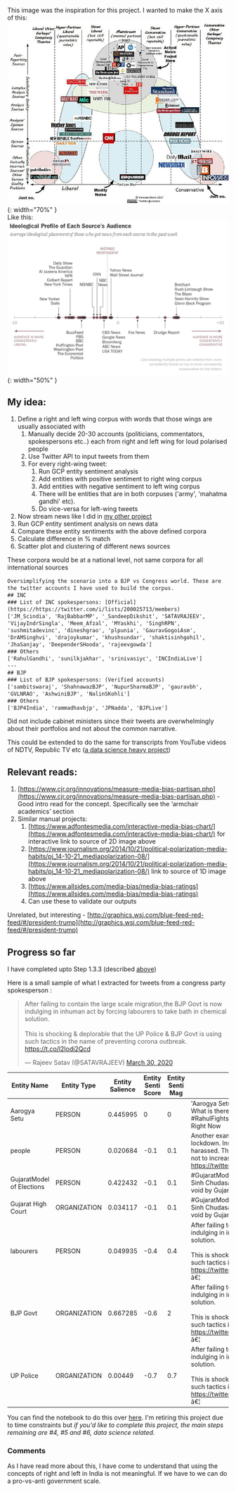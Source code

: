 This image was the inspiration for this project. I wanted to make the X axis of this:
![alt_text](images/2d_scale.jpg){: width="70%" }
<br>Like this:<br>
![alt_text](images/linear_scale.jpg ){: width="50%" }

## My idea:
1. Define a right and left wing corpus with words that those wings are usually associated with 
    1. Manually decide 20-30 accounts (politicians, commentators, spokespersons etc..) each from right and left wing for loud polarised people
    2. Use Twitter API to input tweets from them
    3. For every right-wing tweet:  
        1. Run GCP entity sentiment analysis
        2. Add entities with positive sentiment to right wing corpus
        3. Add entities with negative sentiment to left wing corpus
        4. There will be entities that are in both corpuses ('army', 'mahatma gandhi' etc).
        5. Do vice-versa for left-wing tweets
2. Now stream news like I did in [my other project](news_negativity.html)
3. Run GCP entity sentiment analysis on news data
4. Compare these entity sentiments with the above defined corpora
5. Calculate difference in % match 
6. Scatter plot and clustering of different news sources

These corpora would be at a national level, not same corpora for all international sources

```
Oversimplifying the scenario into a BJP vs Congress world. These are the twitter accounts I have used to build the corpus.
## INC
### List of INC spokespersons: [Official](https://https://twitter.com/i/lists/200025713/members)
['JM_Scindia', 'RajBabbarMP', '_SandeepDikshit', 'SATAVRAJEEV', 'VijayIndrSingla', 'Meem_Afzal', 'MYaskhi', 'SinghRPN', 'sushmitadevinc', 'dineshgrao', 'plpunia', 'GauravGogoiAsm', 'DrAMSinghvi', 'drajoykumar', 'khushsundar', 'shaktisinhgohil', 'JhaSanjay', 'DeependerSHooda', 'rajeevgowda']
### Others
['RahulGandhi', 'sunilkjakhar', 'srinivasiyc', 'INCIndiaLive']
---
## BJP
### List of BJP spokespersons: (Verified accounts)
['sambitswaraj', 'ShahnawazBJP', 'NupurSharmaBJP', 'gauravbh', 'GVLNRAO', 'AshwiniBJP', 'NalinSKohli']
### Others
['BJP4India', 'rammadhavbjp', 'JPNadda', 'BJPLive']
```

Did not include cabinet ministers since their tweets are overwhelmingly about their portfolios and not about the common narrative.

This could be extended to do the same for transcripts from YouTube videos of NDTV, Republic TV etc ([a data science heavy project](https://www.aclweb.org/anthology/W19-2110.pdf))

## Relevant reads:
1. [https://www.cjr.org/innovations/measure-media-bias-partisan.php](https://www.cjr.org/innovations/measure-media-bias-partisan.php) - Good intro read for the concept. Specifically see the ‘armchair academics’ section
2. Similar manual projects:
    1. [https://www.adfontesmedia.com/interactive-media-bias-chart/](https://www.adfontesmedia.com/interactive-media-bias-chart/) for interactive link to source of 2D image above
    2. [https://www.journalism.org/2014/10/21/political-polarization-media-habits/pj_14-10-21_mediapolarization-08/](https://www.journalism.org/2014/10/21/political-polarization-media-habits/pj_14-10-21_mediapolarization-08/) link to source of 1D image above
    3. [https://www.allsides.com/media-bias/media-bias-ratings](https://www.allsides.com/media-bias/media-bias-ratings)
    4. Can use these to validate our outputs 

Unrelated, but interesting - [http://graphics.wsj.com/blue-feed-red-feed/#/president-trump](http://graphics.wsj.com/blue-feed-red-feed/#/president-trump)

## Progress so far
I have completed upto Step 1.3.3 (described [above](#my-idea))

Here is a small sample of what I extracted for tweets from a congress party spokesperson :

<blockquote class="twitter-tweet" data-theme="dark"><p lang="en" dir="ltr">After failing to contain the large scale migration,the BJP Govt is now indulging in inhuman act by forcing labourers to take bath in chemical solution.<br><br>This is shocking &amp; deplorable that the UP Police &amp; BJP Govt is using such tactics in the name of preventing corona outbreak. <a href="https://t.co/l2Iodi2Qcd">https://t.co/l2Iodi2Qcd</a></p>&mdash; Rajeev Satav (@SATAVRAJEEV) <a href="https://twitter.com/SATAVRAJEEV/status/1244534905981128704?ref_src=twsrc%5Etfw">March 30, 2020</a></blockquote>

| Entity Name               | Entity Type  | Entity Salience | Entity Senti Score | Entity Senti Mag | Translated tweet                                                                                                                                                                                                                                                                                                                                               | Date             | Hashtags                   | Username    | Link                                                       | Retweet | Likes | Replies | Retweets | Quoted tweet                                                  | Tagged accounts |
| ------------------------- | ------------ | --------------- | ------------------ | ---------------- | -------------------------------------------------------------------------------------------------------------------------------------------------------------------------------------------------------------------------------------------------------------------------------------------------------------------------------------------------------------- | ---------------- | -------------------------- | ----------- | ---------------------------------------------------------- | ------- | ----- | ------- | -------- | ------------------------------------------------------------- | --------------- |
| Aarogya Setu              | PERSON       | 0.445995        | 0                  | 0                | 'Aarogya Setu' app programming code should be made open source. What is there to hide if there is nothing fishy?<br>#RahulFightsForIndia<br>Right Now                                                                                                                                                                                                          | 08/05/2020 06:13 | \['#rahulfightsforindia'\] | SATAVRAJEEV | https://twitter.com/SATAVRAJEEV/status/1258641041659318272 | FALSE   | 372   | 4       | 108      |                                                               | \[\]            |
| people                    | PERSON       | 0.020684        | \-0.1              | 0.1              | Another example of vandalism of Gujarat police in the middle of lockdown. Instead of helping the Dalits, poor and laborers are being harassed. The government is there to solve the problem of the people - not to increase it. https://twitter.com/gopimaniar/status/1244902345684598789â€¦                                                                   | 31/03/2020 09:58 | \[\]                       | SATAVRAJEEV | https://twitter.com/SATAVRAJEEV/status/1244927118032560129 | FALSE   | 225   | 10      | 67       | https://twitter.com/gopimaniar/status/1244902345684598789     | \[\]            |
| GujaratModel of Elections | PERSON       | 0.422432        | \-0.1              | 0.1              | #GujaratModel of Elections exposed. Gujarat Law Minister Bhupendra Sinh Chudasamaâ€™s election victory in 2017 declared unlawful, null & void by Gujarat High Court in a land mark judgement                                                                                                                                                                   | 12/05/2020 06:23 | \['#gujaratmodel'\]        | SATAVRAJEEV | https://twitter.com/SATAVRAJEEV/status/1260093180730540032 | FALSE   | 4998  | 115     | 1528     |                                                               | \[\]            |
| Gujarat High Court        | ORGANIZATION | 0.034117        | \-0.1              | 0.1              | #GujaratModel of Elections exposed. Gujarat Law Minister Bhupendra Sinh Chudasamaâ€™s election victory in 2017 declared unlawful, null & void by Gujarat High Court in a land mark judgement                                                                                                                                                                   | 12/05/2020 06:23 | \['#gujaratmodel'\]        | SATAVRAJEEV | https://twitter.com/SATAVRAJEEV/status/1260093180730540032 | FALSE   | 4998  | 115     | 1528     |                                                               | \[\]            |
| labourers                 | PERSON       | 0.049935        | \-0.4              | 0.4              | After failing to contain the large scale migration,the BJP Govt is now indulging in inhuman act by forcing labourers to take bath in chemical solution.<br><br>This is shocking & deplorable that the UP Police & BJP Govt is using such tactics in the name of preventing corona outbreak. https://twitter.com/KanwardeepsTOI/status/1244508599038009344Â â€¦ | 30/03/2020 08:00 | \[\]                       | SATAVRAJEEV | https://twitter.com/SATAVRAJEEV/status/1244534905981128704 | FALSE   | 147   | 1       | 41       | https://twitter.com/KanwardeepsTOI/status/1244508599038009344 | \[\]            |
| BJP Govt                  | ORGANIZATION | 0.667285        | \-0.6              | 2                | After failing to contain the large scale migration,the BJP Govt is now indulging in inhuman act by forcing labourers to take bath in chemical solution.<br><br>This is shocking & deplorable that the UP Police & BJP Govt is using such tactics in the name of preventing corona outbreak. https://twitter.com/KanwardeepsTOI/status/1244508599038009344Â â€¦ | 30/03/2020 08:00 | \[\]                       | SATAVRAJEEV | https://twitter.com/SATAVRAJEEV/status/1244534905981128704 | FALSE   | 147   | 1       | 41       | https://twitter.com/KanwardeepsTOI/status/1244508599038009344 | \[\]            |
| UP Police                 | ORGANIZATION | 0.00449         | \-0.7              | 0.7              | After failing to contain the large scale migration,the BJP Govt is now indulging in inhuman act by forcing labourers to take bath in chemical solution.<br><br>This is shocking & deplorable that the UP Police & BJP Govt is using such tactics in the name of preventing corona outbreak. https://twitter.com/KanwardeepsTOI/status/1244508599038009344Â â€¦ | 30/03/2020 08:00 | \[\]                       | SATAVRAJEEV | https://twitter.com/SATAVRAJEEV/status/1244534905981128704 | FALSE   | 147   | 1       | 41       | https://twitter.com/KanwardeepsTOI/status/1244508599038009344 | \[\]            |

You can find the notebook to do this over [here](https://github.com/swahareddy/political_polarisation).
I'm retiring this project due to time constraints but *if you'd like to complete this project, the main steps remaining are #4, #5 and #6, data science related.*

### Comments
As I have read more about this, I have come to understand that using the concepts of right and left in India is not meaningful. If we have to we can do a pro-vs-anti government scale.
